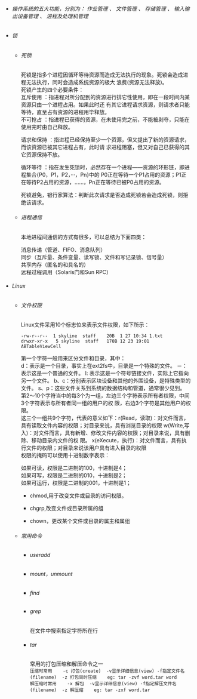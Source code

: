 ###### 

* ###### 操作系统的五大功能，分别为： 作业管理 、 文件管理 、 存储管理 、 输入输出设备管理 、 进程及处理机管理
* ###### 锁

  * ###### 死锁

    死锁是指多个进程因循环等待资源而造成无法执行的现象。死锁会造成进程无法执行，同时会造成系统资源的极大 浪费\(资源无法释放\)。  
    死锁产生的四个必要条件：  
    互斥使用 ：指进程对所分配到的资源进行排它性使用，即在一段时间内某资源只由一个进程占用。如果此时还 有其它进程请求资源，则请求者只能等待，直至占有资源的进程用毕释放。  
    不可抢占 ：指进程已获得的资源，在未使用完之前，不能被剥夺，只能在使用完时由自己释放。

    请求和保持 ：指进程已经保持至少一个资源，但又提出了新的资源请求，而该资源已被其它进程占有，此时请 求进程阻塞，但又对自己已获得的其它资源保持不放。

    循环等待 ：指在发生死锁时，必然存在一个进程——资源的环形链，即进程集合{P0，P1，P2，···，Pn}中的 P0正在等待一个P1占用的资源；P1正在等待P2占用的资源，……，Pn正在等待已被P0占用的资源。

    死锁避免，银行家算法：判断此次请求是否造成死锁若会造成死锁，则拒绝该请求。

  * ###### 进程通信

    本地进程间通信的方式有很多，可以总结为下面四类：

    消息传递（管道、FIFO、消息队列）  
    同步（互斥量、条件变量、读写锁、文件和写记录锁、信号量）  
    共享内存（匿名的和具名的）  
    远程过程调用（Solaris门和Sun RPC）
* ###### Linux

  * ###### 文件权限

    Linux文件采用10个标志位来表示文件权限，如下所示：

    `-rw-r--r--  1 skyline  staff    20B  1 27 10:34 1.txt       
    drwxr-xr-x   5 skyline  staff   170B 12 23 19:01 ABTableViewCell`

    第一个字符一般用来区分文件和目录，其中：  
    d：表示是一个目录，事实上在ext2fs中，目录是一个特殊的文件。 －：表示这是一个普通的文件。 l: 表示这是一个符号链接文件，实际上它指向另一个文件。 b、c：分别表示区块设备和其他的外围设备，是特殊类型的文件。 s、p：这些文件关系到系统的数据结构和管道，通常很少见到。  
    第2～10个字符当中的每3个为一组，左边三个字符表示所有者权限，中间3个字符表示与所有者同一组的用户的权 限，右边3个字符是其他用户的权限。  
    这三个一组共9个字符，代表的意义如下：r\(Read，读取\)：对文件而言，具有读取文件内容的权限；对目录来说，具有浏览目录的权限 w\(Write,写入\)：对文件而言，具有新增、修改文件内容的权限；对目录来说，具有删除、移动目录内文件的权 限。 x\(eXecute，执行\)：对文件而言，具有执行文件的权限；对目录来说该用户具有进入目录的权限  
    权限的掩码可以使用十进制数字表示：  
    如果可读，权限是二进制的100，十进制是4；   
    如果可写，权限是二进制的010，十进制是2；   
    如果可运行，权限是二进制的001，十进制是1；

    * chmod,用于改变文件或目录的访问权限。

    * chgrp,改变文件或目录所属的组

    * chown，更改某个文件或目录的属主和属组

  * ###### 常用命令

    * ###### useradd
    * ###### mount，unmount
    * ###### find
    * ###### grep

      在文件中搜索指定字符所在行 

    * ###### tar

      常用的打包压缩和解压命令之一   
      `压缩时常用    -c 打包(create)  -v显示详细信息(view) -f指定文件名(filename)  -z 打包同时压缩    eg: tar -zvf word.tar word   
      解压缩时常用    -x 解包  -v显示详细信息(view) -f指定解压文件名(filename)  -z 解压缩    eg: tar -zxf word.tar`



